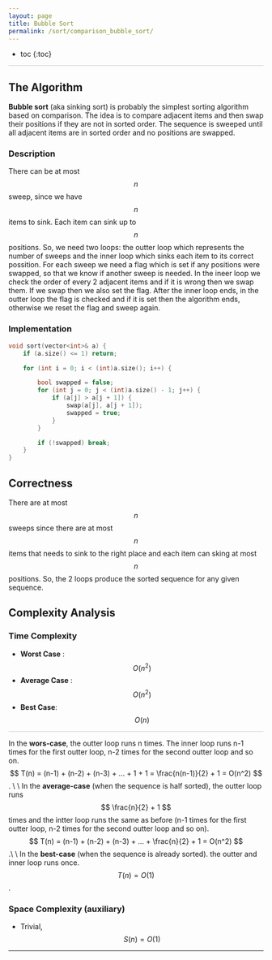 ```yaml
---
layout: page
title: Bubble Sort
permalink: /sort/comparison_bubble_sort/
---
```


* toc
{:toc}

<hr style="height:1px; border:none; color:#ccc; background-color:#ccc;">

## The Algorithm

**Bubble sort** (aka sinking sort) is probably the simplest sorting algorithm based on comparison. The idea is to compare adjacent items and then swap their positions if they are not in sorted order. The sequence is sweeped until all adjacent items are in sorted order and no positions are swapped. 

### Description

There can be at most $$ n $$ sweep, since we have $$ n $$ items to sink. Each item can sink up to $$ n $$ positions. So, we need two loops: the outter loop which represents the number of sweeps and the inner loop which sinks each item to its correct possition. For each sweep we need a flag which is set if any positions were swapped, so that we know if another sweep is needed. In the ineer loop we check the order of every 2 adjacent items and if it is wrong then we swap them. If we swap then we also set the flag. After the inner loop ends, in the outter loop the flag is checked and if it is set then the algorithm ends, otherwise we reset the flag and sweep again.

### Implementation

```cpp
void sort(vector<int>& a) {
    if (a.size() <= 1) return;

    for (int i = 0; i < (int)a.size(); i++) {

        bool swapped = false;
        for (int j = 0; j < (int)a.size() - 1; j++) {
            if (a[j] > a[j + 1]) {
                swap(a[j], a[j + 1]);
                swapped = true;
            }
        }

        if (!swapped) break;
    }
}
```

## Correctness

There are at most $$ n $$ sweeps since there are at most $$ n $$ items that needs to sink to the right place and each item can sking at most $$ n $$ positions. So, the 2 loops produce the sorted sequence for any given sequence.

## Complexity Analysis

### Time Complexity

 * **Worst Case** : $$ O(n^2) $$
 * **Average Case** : $$ O(n^2) $$
 * **Best Case**: $$ O(n) $$

<hr style="height:1px; border:none; color:#ccc; background-color:#ccc;">

In the **wors-case**, the outter loop runs n times. The inner loop runs n-1 times for the first outter loop, n-2 times for the second outter loop and so on.
$$ T(n) = (n-1) + (n-2) + (n-3) + ... + 1 + 1 = \frac{n(n-1)}{2} + 1 = O(n^2) $$. \\
\\
In the **average-case** (when the sequence is half sorted), the outter loop runs $$ \frac{n}{2} + 1 $$ times and the intter loop runs the same as before (n-1 times for the first outter loop, n-2 times for the second outter loop and so on).
$$ T(n) = (n-1) + (n-2) + (n-3) + ... + \frac{n}{2} + 1 = O(n^2) $$.\\
\\
In the **best-case** (when the sequence is already sorted). the outter and inner loop runs once.
$$ T(n) = O(1) $$.

### Space Complexity (auxiliary)

 * Trivial, $$ S(n) = O(1) $$

---